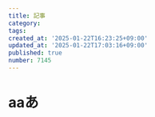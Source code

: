 ```yaml
---
title: 記事
category:
tags:
created_at: '2025-01-22T16:23:25+09:00'
updated_at: '2025-01-22T17:03:16+09:00'
published: true
number: 7145
---
```


# aaあ
